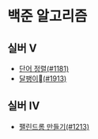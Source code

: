 # 백준 알고리즘

## 실버 V

- [단어 정렬(#1181)](boj/1181.py)
- [달팽이(#1913)](boj/1913.py)

## 실버 IV

- [팰린드롬 만들기(#1213)](boj/1213.py)
